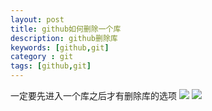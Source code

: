 ```yaml
---
layout: post
title: github如何删除一个库 
description: github删除库
keywords: [github,git]
category : git
tags: [github,git]
---
```

一定要先进入一个库之后才有删除库的选项
<img src="/mjj/assets/images/git/github/github_delete_repository.png"/>
<img src="/mjj/assets/images/git/github/github_delete_repository_2.png"/>

